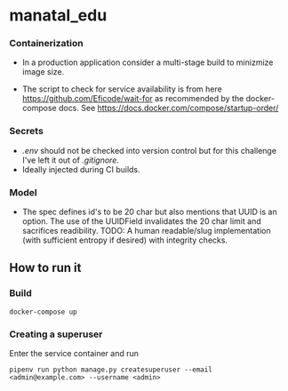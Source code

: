 # manatal_edu

### Containerization
- In a production application consider a multi-stage build to minizmize image size.

- The script to check for service availability is from here https://github.com/Eficode/wait-for as recommended by the docker-compose docs. See https://docs.docker.com/compose/startup-order/

### Secrets
- *.env* should not be checked into version control but for this challenge I've left it out of *.gitignore*.
- Ideally injected during CI builds.

### Model

- The spec defines id's to be 20 char but also mentions that UUID is an option. The use of the UUIDField invalidates the 20 char limit and sacrifices readibility. TODO: A human readable/slug implementation (with sufficient entropy if desired) with integrity checks. 

## How to run it

### Build

`docker-compose up`

### Creating a superuser 

Enter the service container and run 

`pipenv run python manage.py createsuperuser --email <admin@example.com> --username <admin>`